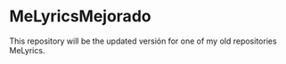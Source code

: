 # MeLyricsMejorado
This repository will be the updated versión for one of my old repositories MeLyrics. 
